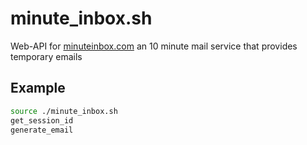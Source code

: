 # minute_inbox.sh
Web-API for [minuteinbox.com](https://www.minuteinbox.com) an 10 minute mail service that provides temporary emails

## Example
```bash
source ./minute_inbox.sh
get_session_id
generate_email
```

